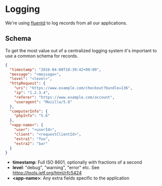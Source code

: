 Logging
=======

We're using [fluentd](http://www.fluentd.org/) to log records from all our applications.

Schema
------
To get the most value out of a centralized logging system it's important to use a common schema for records.

```json
{
  "timestamp": "2016-04-08T10:39:42+00:00",
  "message": "<message>",
  "level": "<level>",
  "httpRequest": {
    "uri": "https://www.example.com/checkout?bundle=136",
    "ip": "1.2.3.4",
    "referer": "https://www.example.com/account",
    "useragent": "Mozilla/5.0"
  },
  "computerInfo": {
    "phpInfo": "5.6"
  },
  "<app-name>": {
    "user": "<userId>",
    "client": "<requestClientId>",
    "extra1": "foo",
    "extra2": "bar"
  }
}
```

- **timestamp**: Full ISO 8601, optionally with fractions of a second
- **level**: "debug", "warning", "error" etc. See https://tools.ietf.org/html/rfc5424
- **&lt;app-name&gt;**: Any extra fields specific to the application
